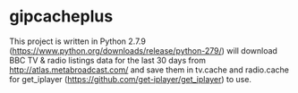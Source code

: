 # gipcacheplus
This project is written in Python 2.7.9 (https://www.python.org/downloads/release/python-279/) will download BBC TV & radio listings data for the last 30 days from http://atlas.metabroadcast.com/ and save them in tv.cache and radio.cache for get_iplayer (https://github.com/get-iplayer/get_iplayer) to use.
